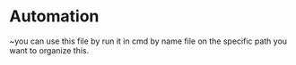 # Automation
~you can use this file by run it in cmd by name file on the specific path you want to organize this.
